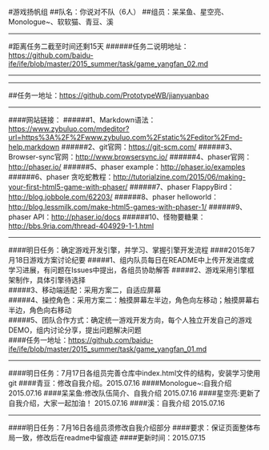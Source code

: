 #游戏扬帆组
##队名：你说对不队（6人）
##组员：呆呆鱼、星空亮、Monologue~、软软猫、青豆、溪            
***           
#距离任务二截至时间还剩15天
######任务二说明地址：https://github.com/baidu-ife/ife/blob/master/2015_summer/task/game_yangfan_02.md
***

***
##任务一地址：https://github.com/PrototypeWB/jianyuanbao
***
####网站链接：
######1、Markdown语法：https://www.zybuluo.com/mdeditor?url=https%3A%2F%2Fwww.zybuluo.com%2Fstatic%2Feditor%2Fmd-help.markdown
######2、git官网：https://git-scm.com/
######3、Browser-sync官网：http://www.browsersync.io/
######4、phaser官网：http://phaser.io/
######5、phaser example：http://phaser.io/examples
######6、phaser 贪吃蛇教程：http://tutorialzine.com/2015/06/making-your-first-html5-game-with-phaser/
######7、phaser FlappyBird：http://blog.jobbole.com/62203/
######8、phaser helloworld：http://blog.lessmilk.com/make-html5-games-with-phaser-1/
######9、phaser API：http://phaser.io/docs
######10、怪物要糖果：http://bbs.9ria.com/thread-404929-1-1.html
***
####明日任务：确定游戏开发引擎，并学习、掌握引擎开发流程
####2015年7月18日游戏方案讨论纪要
#####1、组内队员每日在README中上传开发进度或学习进展，有问题在Issues中提出，各组员协助解答
#####2、游戏采用引擎框架制作，具体引擎待选择       
#####3、移动端适配：采用方案二，自适应屏幕                       
#####4、操控角色：采用方案二：触摸屏幕左半边，角色向左移动；触摸屏幕右半边，角色向右移动      
#####5、团队合作方式：确定统一游戏开发方向，每个人独立开发自己的游戏DEMO，组内讨论分享，提出问题解决问题      
####任务一地址：https://github.com/baidu-ife/ife/blob/master/2015_summer/task/game_yangfan_01.md
***
####明日任务：7月17日各组员完善仓库中index.html文件的结构，安装学习使用git
####青豆：修改自我介绍。2015.07.16
####Monologue~:自我介绍 2015.07.16
####呆呆鱼:修改队伍简介、自我介绍 2015.07.16
####星空亮:更新了自我介绍，大家一起加油！ 2015.07.16
####溪：自我介绍 2015.07.16
***
####明日任务：7月16日各组员须修改自我介绍部分
####要求：保证页面整体布局一致，修改后在readme中留痕迹
####更新时间：2015.07.15
